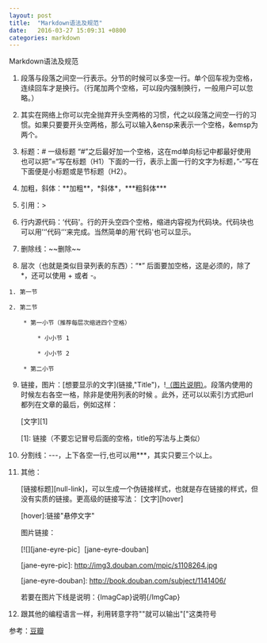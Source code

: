 ```yaml
---
layout: post
title:  "Markdown语法及规范"
date:   2016-03-27 15:09:31 +0800
categories: markdown
---
```

Markdown语法及规范

  1. 段落与段落之间空一行表示。分节的时候可以多空一行。单个回车视为空格，连续回车才是换行。（行尾加两个空格，可以段内强制换行，一般用户可以忽略。）
  
  2. 其实在网络上你可以完全抛弃开头空两格的习惯，代之以段落之间空一行的习惯。如果只要要开头空两格，那么可以输入&ensp来表示一个空格，&emsp为两个。
  
  3. 标题：# 一级标题
     “#”之后最好加一个空格，这在md单向标记中都最好使用
      也可以把”=“写在标题（H1）下面的一行，表示上面一行的文字为标题，”-“写在下面便是小标题或是节标题（H2）。

  4. 加粗，斜体：\*\*加粗\*\*，\*斜体\*，\*\*\*粗斜体\*\*\*
  
  5. 引用：>
  
  6. 行内源代码：‘代码'。行的开头空四个空格，缩进内容视为代码块。代码块也可以用’‘’代码‘’‘来完成。当然简单的用'代码'也可以显示。
  
  7. 删除线：\~\~删除\~\~
  
  8. 层次（也就是类似目录列表的东西）：“*” 后面要加空格，这是必须的，除了 *，还可以使用 + 或者 -。
  
    1. 第一节
    
    2. 第二节
    
        * 第一小节（推荐每层次缩进四个空格）
    
            * 小小节 1
    
            * 小小节 2
    
        * 第二小节
    
  9. 链接，图片：\[想要显示的文字](链接,"Title")，\![（图片说明）](图片链接)。段落内使用的时候左右各空一格，除非是使用列表的时候      。此外，还可以以索引方式把url都列在文章的最后，例如这样：
  
        \[文字][1]

        \[1]: 链接（不要忘记冒号后面的空格，title的写法与上类似）
        
  10. 分割线：\---，上下各空一行,也可以用***，其实只要三个以上。
  
  11. 其他：
  
      [链接标题][null-link]，可以生成一个伪链接样式，也就是存在链接的样式，但没有实质的链接。更高级的链接写法：
      \[文字][hover]

      \[hover]:链接"悬停文字"
      
      图片链接：
      
      \[![][jane-eyre-pic］[jane-eyre-douban]
      
      \[jane-eyre-pic]: http://img3.douban.com/mpic/s1108264.jpg
      
      \[jane-eyre-douban]: http://book.douban.com/subject/1141406/
      
      若要在图片下线是说明：\{ImagCap}说明{/ImgCap}
      
  12. 跟其他的编程语言一样，利用转意字符"\"就可以输出"["这类符号
  
  参考：[豆瓣](https://www.douban.com/note/485099162/)
